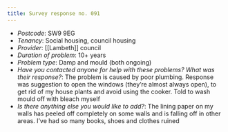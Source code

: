 ```yaml
---
title: Survey response no. 091
---
```


- *Postcode*: SW9 9EG  
- *Tenancy*: Social housing, council housing  
- *Provider*: [[Lambeth]] council
- *Duration of problem*: 10+ years  
- *Problem type*: Damp and mould (both ongoing)  
- *Have you contacted anyone for help with these problems? What was their response?*: The problem is caused by poor plumbing. Response was suggestion to open the windows (they’re almost always open), to get rid of my house plants and avoid using the cooker. Told to wash mould off with bleach myself 
- *Is there anything else you would like to add?*: The lining paper on my walls has peeled off completely on some walls and is falling off in other areas. I’ve had so many books, shoes and clothes ruined 